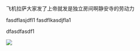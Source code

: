 飞机拉萨大家发了上帝就发是独立房间啊静安寺的劳动力

fasdflasjdfl1
fasdflkasdjfla1


dfasdfasdf1

![](/api/resource/images/ee832cef70076fd6ee9103432ccbc31bfd719bae.jpg)